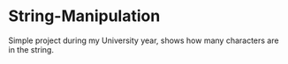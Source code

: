 # String-Manipulation

Simple project during my University year, shows how many characters are in the string.
